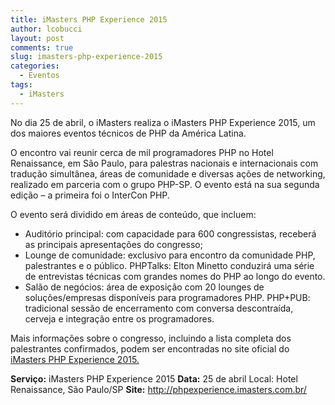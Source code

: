 ```yaml
---
title: iMasters PHP Experience 2015
author: lcobucci
layout: post
comments: true
slug: imasters-php-experience-2015
categories:
  - Eventos
tags:
  - iMasters
---
```

No dia 25 de abril, o iMasters realiza o iMasters PHP Experience 2015, um dos maiores eventos técnicos de PHP da América Latina.

O encontro vai reunir cerca de mil programadores PHP no Hotel Renaissance, em São Paulo, para palestras nacionais e internacionais com tradução simultânea, áreas de comunidade e diversas ações de networking, realizado em parceria com o grupo PHP-SP. O evento está na sua segunda edição – a primeira foi o InterCon PHP.

O evento será dividido em áreas de conteúdo, que incluem:

  * Auditório principal: com capacidade para 600 congressistas, receberá as principais apresentações do congresso;
  * Lounge de comunidade: exclusivo para encontro da comunidade PHP, palestrantes e o público. PHPTalks: Elton Minetto conduzirá uma série de entrevistas técnicas com grandes nomes do PHP ao longo do evento.
  * Salão de negócios: área de exposição com 20 lounges de soluções/empresas disponíveis para programadores PHP. PHP+PUB: tradicional sessão de encerramento com conversa descontraída, cerveja e integração entre os programadores.

Mais informações sobre o congresso, incluindo a lista completa dos palestrantes confirmados, podem ser encontradas no site oficial do <a href="http://phpexperience.imasters.com.br/" target="_blank">iMasters PHP Experience 2015.</a>

**Serviço:** iMasters PHP Experience 2015
**Data:** 25 de abril Local: Hotel Renaissance, São Paulo/SP
**Site:** <a href="http://phpexperience.imasters.com.br/" target="_blank">http://phpexperience.imasters.com.br/</a>